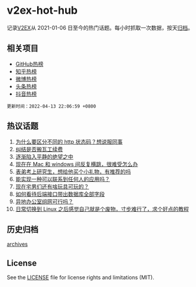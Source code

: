 # v2ex-hot-hub

 记录[V2EX](https://www.v2ex.com/)从 2021-01-06 日至今的热门话题。每小时抓取一次数据，按天[归档](archives)。
 
 ## 相关项目

- [GitHub热榜](https://github.com/snaildev/github-hot-hub)
- [知乎热榜](https://github.com/snaildev/zhihu-hot-hub)
- [微博热榜](https://github.com/snaildev/weibo-hot-hub)
- [头条热榜](https://github.com/snaildev/toutiao-hot-hub)
- [抖音热榜](https://github.com/snaildev/douyin-hot-hub)


 `更新时间：2022-04-13 22:06:59 +0800`

## 热议话题

1. [为什么要区分不同的 http 状态码？想说服同事](https://www.v2ex.com/t/846679)
1. [纠结是否搬瓦工续费](https://www.v2ex.com/t/846693)
1. [逐渐陷入平静的绝望之中](https://www.v2ex.com/t/846689)
1. [现在在 Mac 和 windows 间反复横跳，很难受怎么办](https://www.v2ex.com/t/846638)
1. [表弟考上研究生，想给他买个小礼物，有推荐的吗](https://www.v2ex.com/t/846706)
1. [能实现一种可以联系到任何人的应用吗？](https://www.v2ex.com/t/846666)
1. [现在宅男们还有啥玩具可玩的？](https://www.v2ex.com/t/846770)
1. [如何看待后端接口带出数据库全部字段](https://www.v2ex.com/t/846763)
1. [异地办公室组网可行吗？](https://www.v2ex.com/t/846662)
1. [日常切换到 Linux 之后感觉自己就是个废物，寸步难行了，求个好点的教程](https://www.v2ex.com/t/846748)

## 历史归档

[archives](archives)

## License

See the [LICENSE](LICENSE) file for license rights and limitations (MIT).

